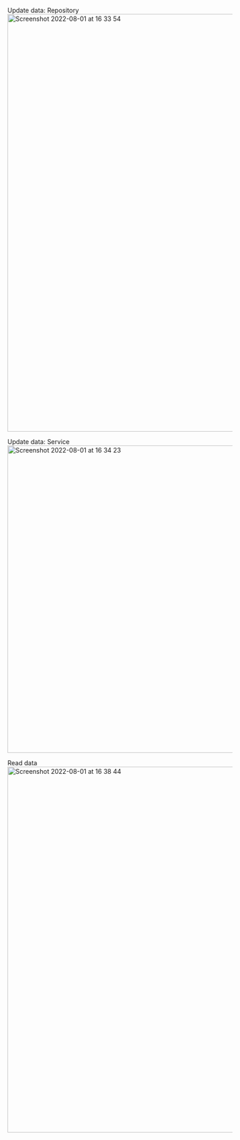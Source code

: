 Update data: Repository  
<img width="936" alt="Screenshot 2022-08-01 at 16 33 54" src="https://user-images.githubusercontent.com/61899073/182119255-e0206b19-935c-4fca-8e11-692cfdae4df9.png">

Update data: Service  
<img width="689" alt="Screenshot 2022-08-01 at 16 34 23" src="https://user-images.githubusercontent.com/61899073/182119377-7d1c68de-58fb-476c-a280-66a219f9a81a.png">

Read data  
<img width="820" alt="Screenshot 2022-08-01 at 16 38 44" src="https://user-images.githubusercontent.com/61899073/182120258-caa34786-c206-4d86-8582-10cb76381ea9.png">
